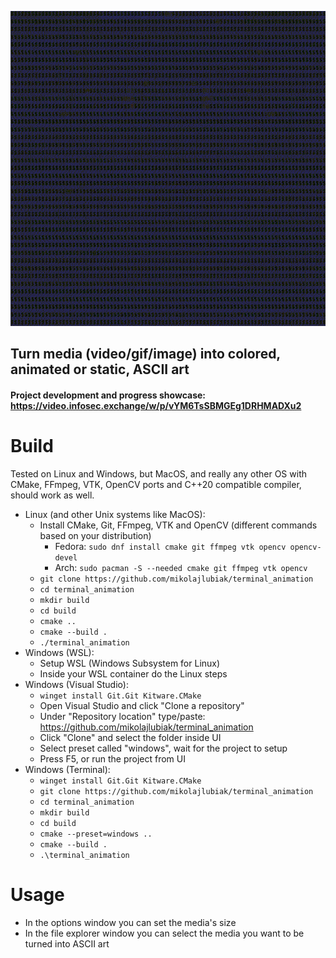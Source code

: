 ![Animation showcase](docs/showcase.gif "Animation showcase")

## Turn media (video/gif/image) into colored, animated or static, ASCII art
#### Project development and progress showcase: https://video.infosec.exchange/w/p/vYM6TsSBMGEg1DRHMADXu2

# Build
Tested on Linux and Windows, but MacOS, and really any other OS with CMake, FFmpeg, VTK, OpenCV ports and C++20 compatible compiler, should work as well.

* Linux (and other Unix systems like MacOS):
    * Install CMake, Git, FFmpeg, VTK and OpenCV (different commands based on your distribution)
        * Fedora: `sudo dnf install cmake git ffmpeg vtk opencv opencv-devel`
        * Arch: `sudo pacman -S --needed cmake git ffmpeg vtk opencv`
    * `git clone https://github.com/mikolajlubiak/terminal_animation`
    * `cd terminal_animation`
    * `mkdir build`
    * `cd build`
    * `cmake ..`
    * `cmake --build .`
    * `./terminal_animation`
* Windows (WSL):
    * Setup WSL (Windows Subsystem for Linux)
    * Inside your WSL container do the Linux steps
* Windows (Visual Studio):
    * `winget install Git.Git Kitware.CMake`
    * Open Visual Studio and click "Clone a repository"
    * Under "Repository location" type/paste: https://github.com/mikolajlubiak/terminal_animation
    * Click "Clone" and select the folder inside UI
    * Select preset called "windows", wait for the project to setup
    * Press F5, or run the project from UI
* Windows (Terminal):
    * `winget install Git.Git Kitware.CMake`
    * `git clone https://github.com/mikolajlubiak/terminal_animation`
    * `cd terminal_animation`
    * `mkdir build`
    * `cd build`
    * `cmake --preset=windows ..`
    * `cmake --build .`
    * `.\terminal_animation`

# Usage
* In the options window you can set the media's size
* In the file explorer window you can select the media you want to be turned into ASCII art
